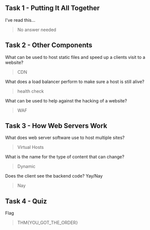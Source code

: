 ## Task 1 - Putting It All Together
I've read this...
> No answer needed

## Task 2 - Other Components
What can be used to host static files and speed up a clients visit to a website?
> CDN

What does a load balancer perform to make sure a host is still alive?
> health check

What can be used to help against the hacking of a website?
> WAF


## Task 3 - How Web Servers Work
What does web server software use to host multiple sites?
> Virtual Hosts

What is the name for the type of content that can change?
> Dynamic

Does the client see the backend code? Yay/Nay
> Nay

## Task 4 - Quiz
Flag
> THM{YOU_GOT_THE_ORDER}

